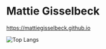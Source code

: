 # Mattie Gisselbeck

https://mattiegisselbeck.github.io


![Top Langs](https://github-readme-stats.vercel.app/api/top-langs/?username=mattiegisselbeck&langs_count=5)

 
